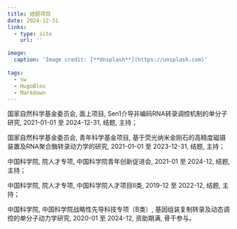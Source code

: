 ```yaml
---
title: 结题项目
date: 2024-12-31
links:
  - type: site
    url: ''

image:
  caption: 'Image credit: [**Unsplash**](https://unsplash.com)'
  
tags:
  - sw
  - HugoBlox
  - Markdown
---
```

国家自然科学基金委员会, 面上项目, Sen1介导非编码RNA转录调控机制的单分子研究, 2021-01-01 至 2024-12-31, 结题, 主持；

国家自然科学基金委员会, 青年科学基金项目, 基于荧光纳米金刚石的高精度磁镊装置及RNA聚合酶转录动力学的研究, 2021-01-01 至 2023-12-31, 结题, 主持；

中国科学院, 院人才专项, 中国科学院青年创新促进会, 2021-01 至 2024-12, 结题, 主持；

中国科学院, 院人才专项, 中国科学院人才项目II类, 2019-12 至 2022-12, 结题, 主持；

中国科学院, 中国科学院战略性先导科技专项（B类）, 基因组装复制转录及动态调控的单分子动力学研究, 2020-01 至 2024-12, 资助期满, 骨干参与。

<!--more-->
